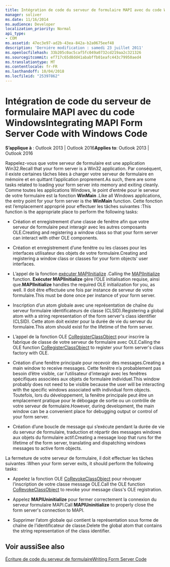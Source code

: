 ```yaml
---
title: Intégration de code du serveur de formulaire MAPI avec du code Windows
manager: soliver
ms.date: 11/16/2014
ms.audience: Developer
localization_priority: Normal
api_type:
- COM
ms.assetid: 47ec3e97-ad2b-43ea-842a-b2a0675eef48
description: 'Derniére modification : samedi 23 juillet 2011'
ms.openlocfilehash: 33b205c0ac5caf5fc049a0732cd219aa2c321326
ms.sourcegitcommit: ef717c65d8dd41ababffb01eafc443c79950aed4
ms.translationtype: MT
ms.contentlocale: fr-FR
ms.lasthandoff: 10/04/2018
ms.locfileid: "25397862"
---
```

# <a name="integrating-mapi-form-server-code-with-windows-code"></a><span data-ttu-id="93d97-103">Intégration de code du serveur de formulaire MAPI avec du code Windows</span><span class="sxs-lookup"><span data-stu-id="93d97-103">Integrating MAPI Form Server Code with Windows Code</span></span>

  
  
<span data-ttu-id="93d97-104">**S’applique à** : Outlook 2013 | Outlook 2016</span><span class="sxs-lookup"><span data-stu-id="93d97-104">**Applies to**: Outlook 2013 | Outlook 2016</span></span> 
  
<span data-ttu-id="93d97-105">Rappelez-vous que votre serveur de formulaire est une application Win32.</span><span class="sxs-lookup"><span data-stu-id="93d97-105">Recall that your form server is a Win32 application.</span></span> <span data-ttu-id="93d97-106">Par conséquent, il existe certaines tâches liées à charger votre serveur de formulaire en mémoire et en quittant l’application proprement.</span><span class="sxs-lookup"><span data-stu-id="93d97-106">As such, there are some tasks related to loading your form server into memory and exiting cleanly.</span></span> <span data-ttu-id="93d97-107">Comme toutes les applications Windows, le point d’entrée pour le serveur de votre formulaire est la fonction **WinMain** .</span><span class="sxs-lookup"><span data-stu-id="93d97-107">Like all Windows applications, the entry point for your form server is the **WinMain** function.</span></span> <span data-ttu-id="93d97-108">Cette fonction est l’emplacement approprié pour effectuer les tâches suivantes :</span><span class="sxs-lookup"><span data-stu-id="93d97-108">This function is the appropriate place to perform the following tasks:</span></span> 
  
- <span data-ttu-id="93d97-109">Création et enregistrement d’une classe de fenêtre afin que votre serveur de formulaire peut interagir avec les autres composants OLE.</span><span class="sxs-lookup"><span data-stu-id="93d97-109">Creating and registering a window class so that your form server can interact with other OLE components.</span></span>
    
- <span data-ttu-id="93d97-110">Création et enregistrement d’une fenêtre ou les classes pour les interfaces utilisateur des objets de votre formulaire.</span><span class="sxs-lookup"><span data-stu-id="93d97-110">Creating and registering a window class or classes for your form objects' user interfaces.</span></span>
    
- <span data-ttu-id="93d97-111">L’appel de la fonction [exécuter MAPIInitialize](mapiinitialize.md) .</span><span class="sxs-lookup"><span data-stu-id="93d97-111">Calling the [MAPIInitialize](mapiinitialize.md) function.</span></span> <span data-ttu-id="93d97-112">**Exécuter MAPIInitialize** gère l’OLE initialisation requise, ainsi que.</span><span class="sxs-lookup"><span data-stu-id="93d97-112">**MAPIInitialize** handles the required OLE initialization for you, as well.</span></span> <span data-ttu-id="93d97-113">Il doit être effectuée une fois par instance de serveur de votre formulaire.</span><span class="sxs-lookup"><span data-stu-id="93d97-113">This must be done once per instance of your form server.</span></span> 
    
- <span data-ttu-id="93d97-114">Inscription d’un atom globale avec une représentation de chaîne du serveur formulaire identificateurs de classe (CLSID).</span><span class="sxs-lookup"><span data-stu-id="93d97-114">Registering a global atom with a string representation of the form server's class identifier (CLSID).</span></span> <span data-ttu-id="93d97-115">Cette atom doit exister pour la durée de vie du serveur du formulaire.</span><span class="sxs-lookup"><span data-stu-id="93d97-115">This atom should exist for the lifetime of the form server.</span></span>
    
- <span data-ttu-id="93d97-116">L’appel de la fonction OLE [CoRegisterClassObject](https://msdn.microsoft.com/library/ms693407.aspx) pour inscrire la fabrique de classe de votre serveur de formulaire avec OLE.</span><span class="sxs-lookup"><span data-stu-id="93d97-116">Calling the OLE function [CoRegisterClassObject](https://msdn.microsoft.com/library/ms693407.aspx) to register your form server's class factory with OLE.</span></span> 
    
- <span data-ttu-id="93d97-117">Création d’une fenêtre principale pour recevoir des messages.</span><span class="sxs-lookup"><span data-stu-id="93d97-117">Creating a main window to receive messages.</span></span> <span data-ttu-id="93d97-118">Cette fenêtre n’a probablement pas besoin d’être visible, car l’utilisateur d’interagir avec les fenêtres spécifiques associées aux objets de formulaire individuel.</span><span class="sxs-lookup"><span data-stu-id="93d97-118">This window probably does not need to be visible because the user will be interacting with the specific windows associated with individual form objects.</span></span> <span data-ttu-id="93d97-119">Toutefois, lors du développement, la fenêtre principale peut être un emplacement pratique pour le débogage de sortie ou un contrôle de votre serveur de formulaire.</span><span class="sxs-lookup"><span data-stu-id="93d97-119">However, during development, the main window can be a convenient place for debugging output or control of your form server.</span></span>
    
- <span data-ttu-id="93d97-120">Création d’une boucle de message qui s’exécute pendant la durée de vie du serveur de formulaire, traduction et répartir des messages windows aux objets du formulaire actif.</span><span class="sxs-lookup"><span data-stu-id="93d97-120">Creating a message loop that runs for the lifetime of the form server, translating and dispatching windows messages to active form objects.</span></span>
    
<span data-ttu-id="93d97-121">La fermeture de votre serveur de formulaire, il doit effectuer les tâches suivantes :</span><span class="sxs-lookup"><span data-stu-id="93d97-121">When your form server exits, it should perform the following tasks:</span></span>
  
- <span data-ttu-id="93d97-122">Appelez la fonction OLE [CoRevokeClassObject](https://msdn.microsoft.com/library/ms688650%28VS.85%29.aspx) pour révoquer l’inscription de votre classe message OLE.</span><span class="sxs-lookup"><span data-stu-id="93d97-122">Call the OLE function [CoRevokeClassObject](https://msdn.microsoft.com/library/ms688650%28VS.85%29.aspx) to revoke your message class's OLE registration.</span></span> 
    
- <span data-ttu-id="93d97-123">Appelez **MAPIUninitialize** pour fermer correctement la connexion du serveur formulaire MAPI.</span><span class="sxs-lookup"><span data-stu-id="93d97-123">Call **MAPIUninitialize** to properly close the form server's connection to MAPI.</span></span> 
    
- <span data-ttu-id="93d97-124">Supprimer l’atom globale qui contient la représentation sous forme de chaîne de l’identificateur de classe.</span><span class="sxs-lookup"><span data-stu-id="93d97-124">Delete the global atom that contains the string representation of the class identifier.</span></span>
    
## <a name="see-also"></a><span data-ttu-id="93d97-125">Voir aussi</span><span class="sxs-lookup"><span data-stu-id="93d97-125">See also</span></span>



[<span data-ttu-id="93d97-126">Écriture de code du serveur de formulaire</span><span class="sxs-lookup"><span data-stu-id="93d97-126">Writing Form Server Code</span></span>](writing-form-server-code.md)

